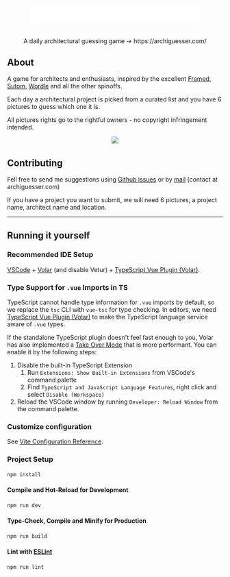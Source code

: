 <div align="center">
   <img src="./public/brand.png" width="400px"/> 
</div>
<br/>
<p align="center">
   A daily architectural guessing game -> https://archiguesser.com/
</p>

## About

A game for architects and enthusiasts, inspired by the excellent [Framed](https://framed.wtf), [Sutom](https://sutom.nocle.fr/), [Wordle](https://https://www.nytimes.com/games/wordle/index.html) and all the other spinoffs.

Each day a architectural project is picked from a curated list and you have 6 pictures to guess which one it is.

All pictures rights go to the rightful owners - no copyright infringement intended.

<div align="center">
   <img width="600px" src="https://user-images.githubusercontent.com/9994935/177162987-b9e78cdb-2c61-479d-8a46-f96b188abd1d.png" />
</div>

## Contributing

Fell free to send me suggestions using [Github issues](https://github.com/flibustier/archiguesser/issues) or by [mail](mailto:contact@archiguesser.com) (contact at archiguesser.com)

If you have a project you want to submit, we will need 6 pictures, a project name, architect name and location.

---

## Running it yourself

### Recommended IDE Setup

[VSCode](https://code.visualstudio.com/) + [Volar](https://marketplace.visualstudio.com/items?itemName=Vue.volar) (and disable Vetur) + [TypeScript Vue Plugin (Volar)](https://marketplace.visualstudio.com/items?itemName=Vue.vscode-typescript-vue-plugin).

### Type Support for `.vue` Imports in TS

TypeScript cannot handle type information for `.vue` imports by default, so we replace the `tsc` CLI with `vue-tsc` for type checking. In editors, we need [TypeScript Vue Plugin (Volar)](https://marketplace.visualstudio.com/items?itemName=Vue.vscode-typescript-vue-plugin) to make the TypeScript language service aware of `.vue` types.

If the standalone TypeScript plugin doesn't feel fast enough to you, Volar has also implemented a [Take Over Mode](https://github.com/johnsoncodehk/volar/discussions/471#discussioncomment-1361669) that is more performant. You can enable it by the following steps:

1. Disable the built-in TypeScript Extension
   1. Run `Extensions: Show Built-in Extensions` from VSCode's command palette
   2. Find `TypeScript and JavaScript Language Features`, right click and select `Disable (Workspace)`
2. Reload the VSCode window by running `Developer: Reload Window` from the command palette.

### Customize configuration

See [Vite Configuration Reference](https://vitejs.dev/config/).

### Project Setup

```sh
npm install
```

#### Compile and Hot-Reload for Development

```sh
npm run dev
```

#### Type-Check, Compile and Minify for Production

```sh
npm run build
```

#### Lint with [ESLint](https://eslint.org/)

```sh
npm run lint
```
